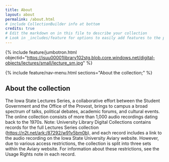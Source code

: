 ```yaml
---
title: About
layout: about
permalink: /about.html
# include CollectionBuilder info at bottom
credits: true
# Edit the markdown on in this file to describe your collection
# Look in _includes/feature for options to easily add features to the page
---
```


{% include feature/jumbotron.html objectid="https://isuu00001library102stg.blob.core.windows.net/digital-objects/lectures/small/lecture_sm.jpg" %} 

{% include feature/nav-menu.html sections="About the collection;" %}

## About the collection

The Iowa State Lectures Series, a collaborative effort between the Student Government and the Office of the Provost, brings to campus a broad spectrum of talks, political debates, academic forums, and cultural events. The online collection consists of more than 1,000 audio recordings dating back to the 1970s. Note: University Library Digital Collections contains records for the full Lectures Series collection (https://n2t.net/ark:/87292/w91v5bm0b), and each record includes a link to the audio recording on the Iowa State University Aviary website. However, due to various access restrictions, the collection is split into three sets within the Aviary website. For information about these restrictions, see the Usage Rights note in each record.

